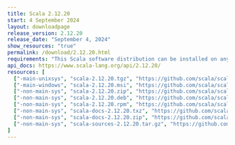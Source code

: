 ```yaml
---
title: Scala 2.12.20
start: 4 September 2024
layout: downloadpage
release_version: 2.12.20
release_date: "September 4, 2024"
show_resources: "true"
permalink: /download/2.12.20.html
requirements: "This Scala software distribution can be installed on any Unix-like or Windows system. It requires Java, version 8 or later, which can be downloaded from <a href='https://www.java.com/'>java.com</a>."
api_docs: https://www.scala-lang.org/api/2.12.20/
resources: [
  ["-main-unixsys", "scala-2.12.20.tgz", "https://github.com/scala/scala/releases/download/v2.12.20/scala-2.12.20.tgz", "Mac OS X, Unix, Cygwin", "20.08M"],
  ["-main-windows", "scala-2.12.20.msi", "https://github.com/scala/scala/releases/download/v2.12.20/scala-2.12.20.msi", "Windows (msi installer)", "126.72M"],
  ["-non-main-sys", "scala-2.12.20.zip", "https://github.com/scala/scala/releases/download/v2.12.20/scala-2.12.20.zip", "Windows", "20.12M"],
  ["-non-main-sys", "scala-2.12.20.deb", "https://github.com/scala/scala/releases/download/v2.12.20/scala-2.12.20.deb", "Debian", "147.72M"],
  ["-non-main-sys", "scala-2.12.20.rpm", "https://github.com/scala/scala/releases/download/v2.12.20/scala-2.12.20.rpm", "RPM package", "126.98M"],
  ["-non-main-sys", "scala-docs-2.12.20.txz", "https://github.com/scala/scala/releases/download/v2.12.20/scala-docs-2.12.20.txz", "API docs", "54.84M"],
  ["-non-main-sys", "scala-docs-2.12.20.zip", "https://github.com/scala/scala/releases/download/v2.12.20/scala-docs-2.12.20.zip", "API docs", "109.84M"],
  ["-non-main-sys", "scala-sources-2.12.20.tar.gz", "https://github.com/scala/scala/archive/v2.12.20.tar.gz", "Sources", "7.3M"]
]
---
```

